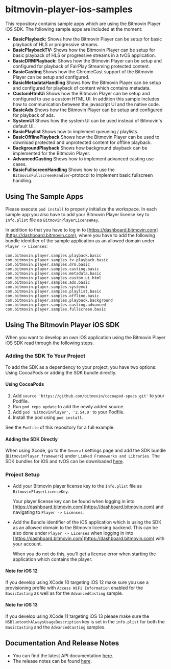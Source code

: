 # bitmovin-player-ios-samples
This repository contains sample apps which are using the Bitmovin Player iOS SDK. The following sample apps are included at the moment:

+   **BasicPlayback:** Shows how the Bitmovin Player can be setup for basic playback of HLS or progressive streams.
+   **BasicPlaybackTV:** Shows how the Bitmovin Player can be setup for basic playback of HLS or progressive streams in a tvOS application.
+   **BasicDRMPlayback:** Shows how the Bitmovin Player can be setup and configured for playback of FairPlay Streaming protected content.
+   **BasicCasting** Shows how the ChromeCast support of the Bitmovin Player can be setup and configured.
+   **BasicMetadataHandling** Shows how the Bitmovin Player can be setup and configured for playback of content which contains metadata.
+   **CustomHtmlUi** Shows how the Bitmovin Player can be setup and configured to use a custom HTML UI. In addition this sample includes how to communication between the javascript UI and the native code.
+   **BasicAds** Shows how the Bitmovin Player can be setup and configured for playback of ads.
+   **SystemUI** Shows how the system UI can be used instead of Bitmovin's default UI.
+   **BasicPlaylist** Shows how to implement queueing / playlists.
+   **BasicOfflinePlayback** Shows how the Bitmovin Player can be used to download protected and unprotected content for offline playback.
+   **BackgroundPlayback** Shows how background playback can be implemented for the Bitmovin Player.
+   **AdvancedCasting** Shows how to implement advanced casting use cases.
+   **BasicFullscreenHandling** Shows how to use the `BitmovinFullscreenHandler`-protocol to implement basic fullscreen handling.

## Using The Sample Apps
Please execute `pod install` to properly initialize the workspace. In each sample app you also have to add your Bitmovin Player license key to `Info.plist` file as `BitmovinPlayerLicenseKey`.

In addition to that you have to log in to [https://dashboard.bitmovin.com](https://dashboard.bitmovin.com), where you have to add the following bundle identifier of the sample application as an allowed domain under `Player -> Licenses`:

    com.bitmovin.player.samples.playback.basic
    com.bitmovin.player.samples.tv.playback.basic
    com.bitmovin.player.samples.drm.basic
    com.bitmovin.player.samples.casting.basic
    com.bitmovin.player.samples.metadata.basic
    com.bitmovin.player.samples.custom.ui.html
    com.bitmovin.player.samples.ads.basic
    com.bitmovin.player.samples.systemui
    com.bitmovin.player.samples.playlist.basic
    com.bitmovin.player.samples.offline.basic
    com.bitmovin.player.samples.playback.background
    com.bitmovin.player.samples.casting.advanced
    com.bitmovin.player.samples.fullscreen.basic

## Using The Bitmovin Player iOS SDK
When you want to develop an own iOS application using the Bitmovin Player iOS SDK read through the following steps.

### Adding the SDK To Your Project
To add the SDK as a dependency to your project, you have two options: Using CocoaPods or adding the SDK bundle directly.

#### Using CocoaPods
1. Add `source 'https://github.com/bitmovin/cocoapod-specs.git'` to your Podfile.
1. Run `pod repo update` to add the newly added source.
1. Add `pod 'BitmovinPlayer', '2.54.0'` to your Podfile.
1. Install the pod using `pod install`.

See the `Podfile` of this repository for a full example.

#### Adding the SDK Directly
When using Xcode, go to the `General` settings page and add the SDK bundle (`BitmovinPlayer.framework`) under `Linked Frameworks and Libraries`. The SDK bundles for iOS and tvOS can be downloaded [here](https://cdn.bitmovin.com/player/ios_tvos/2.54.0/BitmovinPlayer.zip).

### Project Setup

+   Add your Bitmovin player license key to the `Info.plist` file as `BitmovinPlayerLicenseKey`.

    Your player license key can be found when logging in into [https://dashboard.bitmovin.com](https://dashboard.bitmovin.com) and navigating to `Player -> Licenses`.

+   Add the Bundle identifier of the iOS application which is using the SDK as an allowed domain to the Bitmovin licensing backend. This can be also done under `Player -> Licenses` when logging in into [https://dashboard.bitmovin.com](https://dashboard.bitmovin.com) with your account.

    When you do not do this, you'll get a license error when starting the application which contains the player.

#### Note for iOS 12
If you develop using XCode 10 targeting iOS 12 make sure you use a provisioning profile with `Access WiFi Information` enabled for the `BasicCasting` as well as for the `AdvancedCasting` sample.

#### Note for iOS 13
If you develop using XCode 11 targeting iOS 13 please make sure the `NSBluetoothAlwaysUsageDescription` key is set in the `info.plist` for both the `BasicCasting` and the `AdvancedCasting` samples.

## Documentation And Release Notes
-   You can find the latest API documentation [here](https://bitmovin.com/ios-sdk-documentation/).
-   The release notes can be found [here](https://bitmovin.com/release-notes-ios-sdk/).
